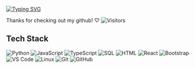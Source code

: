 [![Typing SVG](https://readme-typing-svg.demolab.com?font=Syne+Mono&duration=3000&pause=200&color=F7A9BC&multiline=true&repeat=false&width=435&lines=Hey+there!!+I'm+Melissa+%CB%9A+%E0%BC%98%E2%99%A1+%E2%8B%86%EF%BD%A1%CB%9A;%E2%80%A2%C2%B0*%E2%82%8A%C2%B0+.Full-Stack+Software+Developer+%E2%98%86)](https://git.io/typing-svg)

Thanks for checking out my github! ♡ ![Visitors](https://api.visitorbadge.io/api/visitors?path=luna-enamorada&countColor=%23f47373)


## Tech Stack

![Python](https://img.shields.io/badge/-Python-000?&logo=Python)
![JavaScript](https://img.shields.io/badge/-JavaScript-000?&logo=JavaScript)
![TypeScript](https://img.shields.io/badge/-TypeScript-000?&logo=TypeScript)
![SQL](https://img.shields.io/badge/-SQL-000?&logo=MySQL)
![HTML](https://img.shields.io/badge/-HTML-000?&logo=HTML)
![React](https://img.shields.io/badge/-React-black?style=flat-square&logo=react)
![Bootstrap](https://img.shields.io/badge/-Bootstrap-563D7C?style=flat-square&logo=bootstrap)
![VS Code](https://img.shields.io/badge/-VS%20Code-007ACC?style=flat-square&logo=visual-studio-code)
![Linux](https://img.shields.io/badge/Linux-black?style=flat-square&logo=linux)
![Git](https://img.shields.io/badge/-Git-black?style=flat-square&logo=git)
![GitHub](https://img.shields.io/badge/-GitHub-181717?style=flat-square&logo=github)


<!--
**luna-enamorada/luna-enamorada** is a ✨ _special_ ✨ repository because its `README.md` (this file) appears on your GitHub profile.

Here are some ideas to get you started:

- 🔭 I’m currently working on ...
- 🌱 I’m currently learning ...
- 👯 I’m looking to collaborate on ...
- 🤔 I’m looking for help with ...
- 💬 Ask me about ...
- 📫 How to reach me: ...
- 😄 Pronouns: ...
- ⚡ Fun fact: ...
-->
